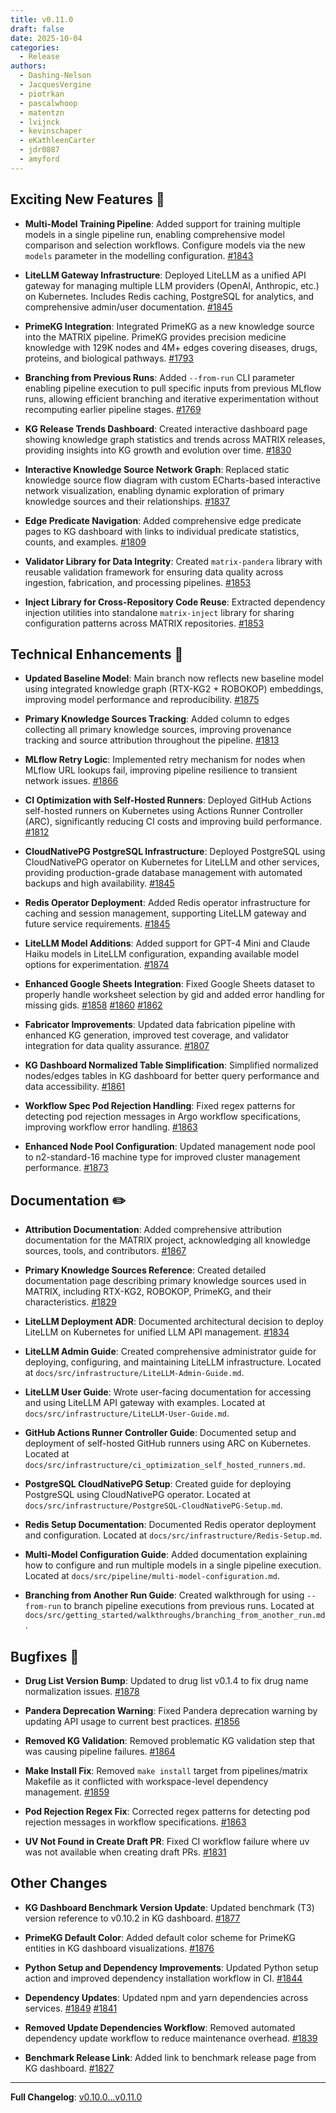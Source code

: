 ```yaml
---
title: v0.11.0
draft: false
date: 2025-10-04
categories:
  - Release
authors:
  - Dashing-Nelson
  - JacquesVergine
  - piotrkan
  - pascalwhoop
  - matentzn
  - lvijnck
  - kevinschaper
  - eKathleenCarter
  - jdr0887
  - amyford
---
```


## Exciting New Features 🎉

- **Multi-Model Training Pipeline**: Added support for training multiple models in a single pipeline run, enabling comprehensive model comparison and selection workflows. Configure models via the new `models` parameter in the modelling configuration. [#1843](https://github.com/everycure-org/matrix/pull/1843)

- **LiteLLM Gateway Infrastructure**: Deployed LiteLLM as a unified API gateway for managing multiple LLM providers (OpenAI, Anthropic, etc.) on Kubernetes. Includes Redis caching, PostgreSQL for analytics, and comprehensive admin/user documentation. [#1845](https://github.com/everycure-org/matrix/pull/1845)

- **PrimeKG Integration**: Integrated PrimeKG as a new knowledge source into the MATRIX pipeline. PrimeKG provides precision medicine knowledge with 129K nodes and 4M+ edges covering diseases, drugs, proteins, and biological pathways. [#1793](https://github.com/everycure-org/matrix/pull/1793)

- **Branching from Previous Runs**: Added `--from-run` CLI parameter enabling pipeline execution to pull specific inputs from previous MLflow runs, allowing efficient branching and iterative experimentation without recomputing earlier pipeline stages. [#1769](https://github.com/everycure-org/matrix/pull/1769)

- **KG Release Trends Dashboard**: Created interactive dashboard page showing knowledge graph statistics and trends across MATRIX releases, providing insights into KG growth and evolution over time. [#1830](https://github.com/everycure-org/matrix/pull/1830)

- **Interactive Knowledge Source Network Graph**: Replaced static knowledge source flow diagram with custom ECharts-based interactive network visualization, enabling dynamic exploration of primary knowledge sources and their relationships. [#1837](https://github.com/everycure-org/matrix/pull/1837)

- **Edge Predicate Navigation**: Added comprehensive edge predicate pages to KG dashboard with links to individual predicate statistics, counts, and examples. [#1809](https://github.com/everycure-org/matrix/pull/1809)

- **Validator Library for Data Integrity**: Created `matrix-pandera` library with reusable validation framework for ensuring data quality across ingestion, fabrication, and processing pipelines. [#1853](https://github.com/everycure-org/matrix/pull/1853)

- **Inject Library for Cross-Repository Code Reuse**: Extracted dependency injection utilities into standalone `matrix-inject` library for sharing configuration patterns across MATRIX repositories. [#1853](https://github.com/everycure-org/matrix/pull/1853)

## Technical Enhancements 🧰

- **Updated Baseline Model**: Main branch now reflects new baseline model using integrated knowledge graph (RTX-KG2 + ROBOKOP) embeddings, improving model performance and reproducibility. [#1875](https://github.com/everycure-org/matrix/pull/1875)

- **Primary Knowledge Sources Tracking**: Added column to edges collecting all primary knowledge sources, improving provenance tracking and source attribution throughout the pipeline. [#1813](https://github.com/everycure-org/matrix/pull/1813)

- **MLflow Retry Logic**: Implemented retry mechanism for nodes when MLflow URL lookups fail, improving pipeline resilience to transient network issues. [#1866](https://github.com/everycure-org/matrix/pull/1866)

- **CI Optimization with Self-Hosted Runners**: Deployed GitHub Actions self-hosted runners on Kubernetes using Actions Runner Controller (ARC), significantly reducing CI costs and improving build performance. [#1812](https://github.com/everycure-org/matrix/pull/1812)

- **CloudNativePG PostgreSQL Infrastructure**: Deployed PostgreSQL using CloudNativePG operator on Kubernetes for LiteLLM and other services, providing production-grade database management with automated backups and high availability. [#1845](https://github.com/everycure-org/matrix/pull/1845)

- **Redis Operator Deployment**: Added Redis operator infrastructure for caching and session management, supporting LiteLLM gateway and future service requirements. [#1845](https://github.com/everycure-org/matrix/pull/1845)

- **LiteLLM Model Additions**: Added support for GPT-4 Mini and Claude Haiku models in LiteLLM configuration, expanding available model options for experimentation. [#1874](https://github.com/everycure-org/matrix/pull/1874)

- **Enhanced Google Sheets Integration**: Fixed Google Sheets dataset to properly handle worksheet selection by gid and added error handling for missing gids. [#1858](https://github.com/everycure-org/matrix/pull/1858) [#1860](https://github.com/everycure-org/matrix/pull/1860) [#1862](https://github.com/everycure-org/matrix/pull/1862)

- **Fabricator Improvements**: Updated data fabrication pipeline with enhanced KG generation, improved test coverage, and validator integration for data quality assurance. [#1807](https://github.com/everycure-org/matrix/pull/1807)

- **KG Dashboard Normalized Table Simplification**: Simplified normalized nodes/edges tables in KG dashboard for better query performance and data accessibility. [#1861](https://github.com/everycure-org/matrix/pull/1861)

- **Workflow Spec Pod Rejection Handling**: Fixed regex patterns for detecting pod rejection messages in Argo workflow specifications, improving workflow error handling. [#1863](https://github.com/everycure-org/matrix/pull/1863)

- **Enhanced Node Pool Configuration**: Updated management node pool to n2-standard-16 machine type for improved cluster management performance. [#1873](https://github.com/everycure-org/matrix/pull/1873)


## Documentation ✏️

- **Attribution Documentation**: Added comprehensive attribution documentation for the MATRIX project, acknowledging all knowledge sources, tools, and contributors. [#1867](https://github.com/everycure-org/matrix/pull/1867)

- **Primary Knowledge Sources Reference**: Created detailed documentation page describing primary knowledge sources used in MATRIX, including RTX-KG2, ROBOKOP, PrimeKG, and their characteristics. [#1829](https://github.com/everycure-org/matrix/pull/1829)

- **LiteLLM Deployment ADR**: Documented architectural decision to deploy LiteLLM on Kubernetes for unified LLM API management. [#1834](https://github.com/everycure-org/matrix/pull/1834)

- **LiteLLM Admin Guide**: Created comprehensive administrator guide for deploying, configuring, and maintaining LiteLLM infrastructure. Located at `docs/src/infrastructure/LiteLLM-Admin-Guide.md`.

- **LiteLLM User Guide**: Wrote user-facing documentation for accessing and using LiteLLM API gateway with examples. Located at `docs/src/infrastructure/LiteLLM-User-Guide.md`.

- **GitHub Actions Runner Controller Guide**: Documented setup and deployment of self-hosted GitHub runners using ARC on Kubernetes. Located at `docs/src/infrastructure/ci_optimization_self_hosted_runners.md`.

- **PostgreSQL CloudNativePG Setup**: Created guide for deploying PostgreSQL using CloudNativePG operator. Located at `docs/src/infrastructure/PostgreSQL-CloudNativePG-Setup.md`.

- **Redis Setup Documentation**: Documented Redis operator deployment and configuration. Located at `docs/src/infrastructure/Redis-Setup.md`.

- **Multi-Model Configuration Guide**: Added documentation explaining how to configure and run multiple models in a single pipeline execution. Located at `docs/src/pipeline/multi-model-configuration.md`.

- **Branching from Another Run Guide**: Created walkthrough for using `--from-run` to branch pipeline executions from previous runs. Located at `docs/src/getting_started/walkthroughs/branching_from_another_run.md`.

## Bugfixes 🐛

- **Drug List Version Bump**: Updated to drug list v0.1.4 to fix drug name normalization issues. [#1878](https://github.com/everycure-org/matrix/pull/1878)

- **Pandera Deprecation Warning**: Fixed Pandera deprecation warning by updating API usage to current best practices. [#1856](https://github.com/everycure-org/matrix/pull/1856)

- **Removed KG Validation**: Removed problematic KG validation step that was causing pipeline failures. [#1864](https://github.com/everycure-org/matrix/pull/1864)

- **Make Install Fix**: Removed `make install` target from pipelines/matrix Makefile as it conflicted with workspace-level dependency management. [#1859](https://github.com/everycure-org/matrix/pull/1859)


- **Pod Rejection Regex Fix**: Corrected regex patterns for detecting pod rejection messages in workflow specifications. [#1863](https://github.com/everycure-org/matrix/pull/1863)

- **UV Not Found in Create Draft PR**: Fixed CI workflow failure where uv was not available when creating draft PRs. [#1831](https://github.com/everycure-org/matrix/pull/1831)

## Other Changes

- **KG Dashboard Benchmark Version Update**: Updated benchmark (T3) version reference to v0.10.2 in KG dashboard. [#1877](https://github.com/everycure-org/matrix/pull/1877)

- **PrimeKG Default Color**: Added default color scheme for PrimeKG entities in KG dashboard visualizations. [#1876](https://github.com/everycure-org/matrix/pull/1876)

- **Python Setup and Dependency Improvements**: Updated Python setup action and improved dependency installation workflow in CI. [#1844](https://github.com/everycure-org/matrix/pull/1844)

- **Dependency Updates**: Updated npm and yarn dependencies across services. [#1849](https://github.com/everycure-org/matrix/pull/1849) [#1841](https://github.com/everycure-org/matrix/pull/1841)

- **Removed Update Dependencies Workflow**: Removed automated dependency update workflow to reduce maintenance overhead. [#1839](https://github.com/everycure-org/matrix/pull/1839)

- **Benchmark Release Link**: Added link to benchmark release page from KG dashboard. [#1827](https://github.com/everycure-org/matrix/pull/1827)

---

**Full Changelog**: [v0.10.0...v0.11.0](https://github.com/everycure-org/matrix/pull/compare/v0.10.0...v0.11.0)
